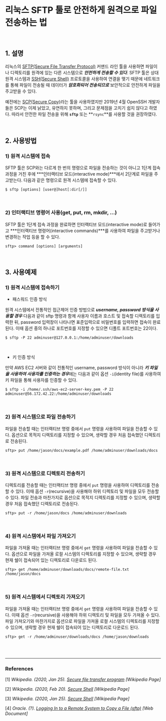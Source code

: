 # 리눅스 SFTP 툴로 안전하게 원격으로 파일 전송하는 법

<br/>

## 1. 설명

리눅스의 [SFTP(Secure File Transfer Protocol)][1] 커맨드 라인 툴을 사용하면 파일이나 디렉토리를 원격에 있는 다른 시스템으로 ***안전하게 전송할 수 있다***. SFTP 툴은 상대 원격 시스템과 [SSH(Secure Shell)][2] 프로토콜을 사용하여 연결을 맺기 때문에 네트워크를 통해 파일이 전송될 때 데이터가 ***암호화되어 전송되므로*** 보안적으로 안전하게 파일을 주고받을 수 있다.

예전에는 [SCP(Secure Copy)][3]라는 툴을 사용하였지만 2019년 4월 OpenSSH 개발자들은 SCP는 이제 낡았고, 유연하지 못하며, 그리고 문제점을 고치기 쉽지 않다고 하였다. 따라서 안전한 파일 전송을 위해 **`sftp`** 또는 **`rsync`**를 사용할 것을 권장하였다.

<br/>

## 2. 사용방법

### 1) 원격 시스템에 접속

SFTP 툴은 SCP와는 다르게 한 번의 명령으로 파일을 전송하는 것이 아니고 1단계 접속 과정을 거친 후에 ***인터랙티브 모드(interactive mode)***에서 2단계로 파일을 주고받는다. 다음과 같은 명령으로 원격 시스템에 접속할 수 있다.

```shell
$ sftp [options] [user@]host[:dir[/]]
```

<br/>

### 2) 인터랙티브 명령어 사용(get, put, rm, mkdir, ...)

SFTP 툴은 1단계 접속 과정을 완료하면 인터랙티브 모드(interactive mode)로 들어가고 ***인터랙티브 명령어(interactive commands)***를 사용하여 파일을 주고받거나 변경하는 작업 등을 할 수 있다.

```shell
sftp> command [options] [arguments]
```

<br/>

## 3. 사용예제

### 1) 원격 시스템에 접속하기

- 패스워드 인증 방식

원격 시스템에서 전통적인 접근제어 인증 방법으로 ***username, password 방식을 사용할 경우*** 다음과 같이 sftp 명령과 함께 사용자 이름과 호스트 및 접속할 디렉토리를 입력한 뒤, password 입력창이 나타나면 표준입력으로 비밀번호를 입력하면 접속이 완료된다. 이때 옵션 중의 하나로 포트번호를 지정할 수 있으면 디폴트 포트번호는 22이다.

```shell
$ sftp -P 22 adminuser@127.0.0.1:/home/adminuser/downloads
```

<br/>

- 키 인증 방식

만약 AWS EC2 서버와 같이 전통적인 username, password 방식이 아니라 ***키 파일을 사용하여 사용자를 인증하는 경우***에는 다음과 같이 옵션 `-i`(identity file)를 사용하여 키 파일을 통해 사용자를 인증할 수 있다.

```shell
$ sftp -i /home/.ssh/aws-ec2-server-key.pem -P 22 adminuser@56.172.42.22:/home/adminuser/downloads
```

<br/>

### 2) 원격 시스템으로 파일 전송하기

파일을 전송할 때는 인터랙티브 명령 중에서 `put` 명령을 사용하여 파일을 전송할 수 있다. 옵션으로 목적지 디렉토리를 지정할 수 있으며, 생략할 경우 처음 접속했던 디렉토리로 전송된다.

```shell
sftp> put /home/jason/docs/example.pdf /home/adminuser/downloads/docs
```

<br/>

### 3) 원격 시스템으로 디렉토리 전송하기

디렉토리를 전송할 때는 인터랙티브 명령 중에서 `put` 명령을 사용하여 디렉토리를 전송할 수 있다. 이때 옵션 `-r`(recursive)을 사용해야 하위 디렉토리 및 파일을 모두 전송할 수 있다. 파일 전송과 마찬가지로 옵션으로 목적지 디렉토리를 지정할 수 있으며, 생략할 경우 처음 접속했던 디렉토리로 전송된다.

```shell
sftp> put -r /home/jason/docs /home/adminuser/downloads
```

<br/>

### 4) 원격 시스템에서 파일 가져오기

파일을 가져올 때는 인터랙티브 명령 중에서 `get` 명령을 사용하여 파일을 전송할 수 있다. 옵션으로 파일을 가져올 로컬 시스템의 디렉토리를 지정할 수 있으며, 생략할 경우 현재 쉘이 접속되어 있는 디렉토리로 다운로드 된다.

```shell
sftp> get /home/adminuser/downloads/docs/remote-file.txt /home/jason/docs
```

<br/>

### 5) 원격 시스템에서 디렉토리 가져오기

파일을 가져올 때는 인터랙티브 명령 중에서 `get` 명령을 사용하여 파일을 전송할 수 있다. 이때 옵션 `-r`(recursive)을 사용해야 하위 디렉토리 및 파일을 모두 가져올 수 있다. 파일 가져오기와 마찬가지로 옵션으로 파일을 가져올 로컬 시스템의 디렉토리를 지정할 수 있으며, 생략할 경우 현재 쉘이 접속되어 있는 디렉토리로 다운로드 된다.

```shell
sftp> get -r /home/adminuser/downloads/docs /home/jason/downloads
```

<br/>

<br/>

---

### References

\[1\] *Wikipedia. (2020, Jan 25). [Secure file transfer program][1] [Wikipedia Page]*

[1]: https://en.wikipedia.org/wiki/Secure_file_transfer_program

\[2\] *Wikipedia. (2020, Feb 20). [Secure Shell][2] [Wikipedia Page]*

[2]: https://en.wikipedia.org/wiki/Secure_Shell

\[3\] *Wikipedia. (2020, Jan 25). [Secure Shell][3] [Wikipedia Page]*

[3]: https://en.wikipedia.org/wiki/Secure_copy

\[4\] *Oracle. (?). [Logging In to a Remote System to Copy a File (sftp)][4] [Web Document]*

[4]: https://docs.oracle.com/cd/E26502_01/html/E29001/remotehowtoaccess-14.html




